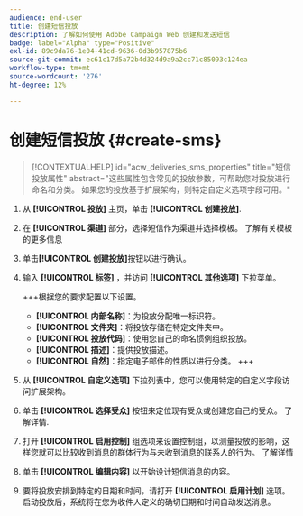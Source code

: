 ```yaml
---
audience: end-user
title: 创建短信投放
description: 了解如何使用 Adobe Campaign Web 创建和发送短信
badge: label="Alpha" type="Positive"
exl-id: 89c9da76-1e04-41cd-9636-0d3b957875b6
source-git-commit: ec61c17d5a72b4d324d9a9a2cc71c85093c124ea
workflow-type: tm+mt
source-wordcount: '276'
ht-degree: 12%

---
```


# 创建短信投放 {#create-sms}

>[!CONTEXTUALHELP]
>id="acw_deliveries_sms_properties"
>title="短信投放属性"
>abstract="这些属性包含常见的投放参数，可帮助您对投放进行命名和分类。 如果您的投放基于扩展架构，则特定自定义选项字段可用。"

1. 从 **[!UICONTROL 投放]** 主页，单击 **[!UICONTROL 创建投放]**.

1. 在 **[!UICONTROL 渠道]** 部分，选择短信作为渠道并选择模板。 了解有关模板的更多信息

1. 单击&#x200B;**[!UICONTROL 创建投放]**&#x200B;按钮以进行确认。

1. 输入 **[!UICONTROL 标签]** ，并访问 **[!UICONTROL 其他选项]** 下拉菜单。

   +++根据您的要求配置以下设置。
   * **[!UICONTROL 内部名称]**：为投放分配唯一标识符。
   * **[!UICONTROL 文件夹]**：将投放存储在特定文件夹中。
   * **[!UICONTROL 投放代码]**：使用您自己的命名惯例组织投放。
   * **[!UICONTROL 描述]**：提供投放描述。
   * **[!UICONTROL 自然]**：指定电子邮件的性质以进行分类。
+++

1. 从 **[!UICONTROL 自定义选项]** 下拉列表中，您可以使用特定的自定义字段访问扩展架构。

1. 单击 **[!UICONTROL 选择受众]** 按钮来定位现有受众或创建您自己的受众。 了解详情.

1. 打开 **[!UICONTROL 启用控制]** 组选项来设置控制组，以测量投放的影响，这样您就可以比较收到消息的群体行为与未收到消息的联系人的行为。 了解详情

1. 单击 **[!UICONTROL 编辑内容]** 以开始设计短信消息的内容。

1. 要将投放安排到特定的日期和时间，请打开 **[!UICONTROL 启用计划]** 选项。 启动投放后，系统将在您为收件人定义的确切日期和时间自动发送消息。
